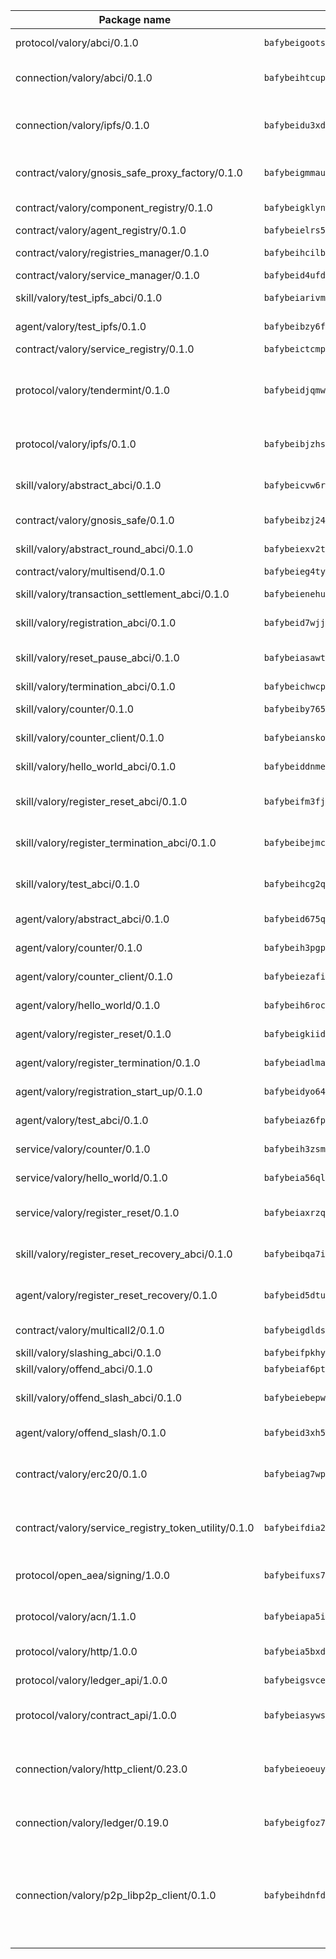 | Package name                                                  | Package hash                                                  | Description                                                                                                                |
| ------------------------------------------------------------- | ------------------------------------------------------------- | -------------------------------------------------------------------------------------------------------------------------- |
| protocol/valory/abci/0.1.0                                    | `bafybeigootsvqpk6th5xpdtzanxum3earifrrezfyhylfrit7yvqdrtgpe` | A protocol for ABCI requests and responses.                                                                                |
| connection/valory/abci/0.1.0                                  | `bafybeihtcupik5qk27qnvbc5ep2oqgrka2y7e5pqzxp3v2bidpbxxachyq` | connection to wrap communication with an ABCI server.                                                                      |
| connection/valory/ipfs/0.1.0                                  | `bafybeidu3xd6rd5zysv2due2cnrc3sxx5vss2usxwaxxtxxuyha2kuhd3e` | A connection responsible for uploading and downloading files from IPFS.                                                    |
| contract/valory/gnosis_safe_proxy_factory/0.1.0               | `bafybeigmmautmsecjcvnz4at5lca4bmmncp7d2vttznitpilozs4qdxjeq` | Gnosis Safe proxy factory (GnosisSafeProxyFactory) contract                                                                |
| contract/valory/component_registry/0.1.0                      | `bafybeigklynwl3mfav5yt5zdkrqe6rukv4ygdhpdusk66ojt4jj7tunxcy` | Component registry contract                                                                                                |
| contract/valory/agent_registry/0.1.0                          | `bafybeielrs5qih3r6qhnily6x4h4j4j6kux6eqr546homow4c5ljgfyljq` | Agent registry contract                                                                                                    |
| contract/valory/registries_manager/0.1.0                      | `bafybeihcilb27ekgoplmc43iog2zrus63fufql4rly2umbuj573nu3zpg4` | Registries Manager contract                                                                                                |
| contract/valory/service_manager/0.1.0                         | `bafybeid4ufdirr3qaksk72iwnuzfelhzqwh7t3q56x2ixhzvwltte4yy5a` | Service Manager contract                                                                                                   |
| skill/valory/test_ipfs_abci/0.1.0                             | `bafybeiarivmlwaq5fetic5m7is5cazcusmy3t6r5bqfhu6qor4tijh5ajq` | IPFS e2e testing application.                                                                                              |
| agent/valory/test_ipfs/0.1.0                                  | `bafybeibzy6fbqyobbsrau35zn672qsbxpuq4ioenwbkbzphzz3bn5j74vi` | Agent for testing the ABCI connection.                                                                                     |
| contract/valory/service_registry/0.1.0                        | `bafybeictcmpzj4sxjbkztjj6lqcnk63llp4d5cpz44outuw6jxmbermmza` | Service Registry contract                                                                                                  |
| protocol/valory/tendermint/0.1.0                              | `bafybeidjqmwvgi4rqgp65tbkhmi45fwn2odr5ecezw6q47hwitsgyw4jpa` | A protocol for communication between two AEAs to share tendermint configuration details.                                   |
| protocol/valory/ipfs/0.1.0                                    | `bafybeibjzhsengtxfofqpxy6syamplevp35obemwfp4c5lhag3v2bvgysa` | A protocol specification for IPFS requests and responses.                                                                  |
| skill/valory/abstract_abci/0.1.0                              | `bafybeicvw6rteuzd2kfj6u4rwsrqbwipfwwhzafttviii3twzqzjokcl2i` | The abci skill provides a template of an ABCI application.                                                                 |
| contract/valory/gnosis_safe/0.1.0                             | `bafybeibzj24my5ijowhiuwzftxridbuacghsk4erxj2acvs7hq4vdv2urq` | Gnosis Safe (GnosisSafeL2) contract                                                                                        |
| skill/valory/abstract_round_abci/0.1.0                        | `bafybeiexv2t2v3bwe2mwbfb6tbtzl76jxii3va5hzxjsmdncpzl7b6s4xe` | abstract round-based ABCI application                                                                                      |
| contract/valory/multisend/0.1.0                               | `bafybeieg4tywd5lww2vygvpkilg3hcepa4rmhehjuamyvdf6vazt554v6u` | MultiSend contract                                                                                                         |
| skill/valory/transaction_settlement_abci/0.1.0                | `bafybeienehu3bvckigwmg2yle7xljchcmnnsdl5jm6nuz6yulbjggprfua` | ABCI application for transaction settlement.                                                                               |
| skill/valory/registration_abci/0.1.0                          | `bafybeid7wjj2xb2nytdcfye4pdzdfs2hm6hbrfhewo7bh53mqkg3nkhtvy` | ABCI application for common apps.                                                                                          |
| skill/valory/reset_pause_abci/0.1.0                           | `bafybeiasawt5dc3mxuqx6fixjodyouxdkztgcuiohiazntjm3fnhe4ggga` | ABCI application for resetting and pausing app executions.                                                                 |
| skill/valory/termination_abci/0.1.0                           | `bafybeichwcpocup5c3bktwpqx2icotzmpqrnhug7wbcplmghkwkxquisge` | Termination skill.                                                                                                         |
| skill/valory/counter/0.1.0                                    | `bafybeiby765punrqo7pciugm4gastlsivkxuj7acluodkeukjmd3zuplkq` | The ABCI Counter application example.                                                                                      |
| skill/valory/counter_client/0.1.0                             | `bafybeianskoghhdffn4wqquup3rtziefq6jareutugb6a5zkbvuvctgk3i` | A client for the ABCI counter application.                                                                                 |
| skill/valory/hello_world_abci/0.1.0                           | `bafybeiddnmeogxw3suh5adwjqays7nxiomyg7incf33qto2hwv5b6n5eey` | Hello World ABCI application.                                                                                              |
| skill/valory/register_reset_abci/0.1.0                        | `bafybeifm3fjjmzrc4wuvcsbxzrbm6uf35xj7uf2ru5tmm4bxvvnb3xqdbu` | ABCI application for dummy skill that registers and resets                                                                 |
| skill/valory/register_termination_abci/0.1.0                  | `bafybeibejmcvsw7swxe3ub57y4dvrx6wnv3oxowqfh4sdrylyn6nitzl5e` | ABCI application for dummy skill that registers and resets                                                                 |
| skill/valory/test_abci/0.1.0                                  | `bafybeihcg2q265qtjbkdfu4bxdhyn3qdvrchlpitzmhrn5a7xy6wlnu7hq` | ABCI application for testing the ABCI connection.                                                                          |
| agent/valory/abstract_abci/0.1.0                              | `bafybeid675qzmwwoz7klcm3ltz3thtrt4eifo3twxpzk3bbk6hblcfz6ia` | The abstract ABCI AEA - for testing purposes only.                                                                         |
| agent/valory/counter/0.1.0                                    | `bafybeih3pgpl5htv243tck4ybch3mvzvzstin6uil6xhv5mihluxn5jc2q` | The ABCI Counter example as an AEA                                                                                         |
| agent/valory/counter_client/0.1.0                             | `bafybeiezafi5dsznblg73g7coubjk4gwkciwacohliythe7k4l2wiydfca` | The ABCI Counter example as an AEA                                                                                         |
| agent/valory/hello_world/0.1.0                                | `bafybeih6rocssjyqnajso5uaw4f52alyyqvvabjv7xbdef3qqjhbgbvyfu` | Hello World ABCI example.                                                                                                  |
| agent/valory/register_reset/0.1.0                             | `bafybeigkiidgy4jsdrcpdxxvk5hhxzuuqmx4qovfzhsbfulwzfcq4ttdxi` | Register reset to replicate Tendermint issue.                                                                              |
| agent/valory/register_termination/0.1.0                       | `bafybeiadlmat5sha3tb3i2iptnsrojclzsjpc7ntgojkrwxlqbeer562e4` | Register terminate to test the termination feature.                                                                        |
| agent/valory/registration_start_up/0.1.0                      | `bafybeidyo64ok3xteoofrwfdvrgf6aknc3nalvds75oayfs42cxjrpmzou` | Registration start-up ABCI example.                                                                                        |
| agent/valory/test_abci/0.1.0                                  | `bafybeiaz6fpmnppjafgvexioxlwl3lkgdxlrh4eja55jcij43dtdc6jt64` | Agent for testing the ABCI connection.                                                                                     |
| service/valory/counter/0.1.0                                  | `bafybeih3zsmm3dsl4iffyeua7u2rstqe47xd5d7mc6eb5b546llvm2iqwm` | A set of agents incrementing a counter                                                                                     |
| service/valory/hello_world/0.1.0                              | `bafybeia56ql6fahijcevoy7fokyghckkhxehoa2mwitjt7aabrf5qfd2bq` | A simple demonstration of a simple ABCI application                                                                        |
| service/valory/register_reset/0.1.0                           | `bafybeiaxrzqgkx5npgkzewlxelnvsdewjjfa2droicgy7dxqvhi5v44pqq` | Test and debug tendermint reset mechanism.                                                                                 |
| skill/valory/register_reset_recovery_abci/0.1.0               | `bafybeibqa7i4bijspbnpzofbaau746eblvodumm6e5oltua43nu2mo5wui` | ABCI application for dummy skill that registers and resets                                                                 |
| agent/valory/register_reset_recovery/0.1.0                    | `bafybeid5dtu7og67ozfze4fvippexyx6az32kanouge7wpa3yvdwuvisoq` | Agent to showcase hard reset as a recovery mechanism.                                                                      |
| contract/valory/multicall2/0.1.0                              | `bafybeigdldsklrlwiz4qa76oadbo5digvk6ndjmh56pob4hc3mmpls7bw4` | The MakerDAO multicall2 contract.                                                                                          |
| skill/valory/slashing_abci/0.1.0                              | `bafybeifpkhybe2r5o5onsy6nwoiosml3fo2ja3nsd4kwr2u3sl4unj25hy` | Slashing skill.                                                                                                            |
| skill/valory/offend_abci/0.1.0                                | `bafybeiaf6pt4wkjul5tfljv4jybmrn6jlxp7uori264lcw6o6usyitybvu` | Offend ABCI application.                                                                                                   |
| skill/valory/offend_slash_abci/0.1.0                          | `bafybeiebepwfvy2iyzmbewhme3djmfqsdqmly7k5fhzfcx7wd5xop55224` | ABCI application used in order to test the slashing abci                                                                   |
| agent/valory/offend_slash/0.1.0                               | `bafybeid3xh5wxjfozs3gekjcb36wx27muw63uqzaxejyhriyasqcnrqiu4` | Offend and slash to test the slashing feature.                                                                             |
| contract/valory/erc20/0.1.0                                   | `bafybeiag7wpfri44bwrx26374mnxyglmwxod6gu37foqkvloqr7oeldlgu` | The scaffold contract scaffolds a contract to be implemented by the developer.                                             |
| contract/valory/service_registry_token_utility/0.1.0          | `bafybeifdia2y5546tvk6xzxeaqzf2n5n7dutj2hdzbgenxohaqhjtnjqm4` | The scaffold contract scaffolds a contract to be implemented by the developer.                                             |
| protocol/open_aea/signing/1.0.0                               | `bafybeifuxs7gdg2okbn7uofymenjlmnih2wxwkym44lsgwmklgwuckxm2m` | A protocol for communication between skills and decision maker.                                                            |
| protocol/valory/acn/1.1.0                                     | `bafybeiapa5ilsobggnspoqhspftwolrx52udrwmaxdxgrk26heuvl4oooa` | The protocol used for envelope delivery on the ACN.                                                                        |
| protocol/valory/http/1.0.0                                    | `bafybeia5bxdua2i6chw6pg47bvoljzcpuqxzy4rdrorbdmcbnwmnfdobtu` | A protocol for HTTP requests and responses.                                                                                |
| protocol/valory/ledger_api/1.0.0                              | `bafybeigsvceac33asd6ecbqev34meyyjwu3rangenv6xp5rkxyz4krvcby` | A protocol for ledger APIs requests and responses.                                                                         |
| protocol/valory/contract_api/1.0.0                            | `bafybeiasywsvax45qmugus5kxogejj66c5taen27h4voriodz7rgushtqa` | A protocol for contract APIs requests and responses.                                                                       |
| connection/valory/http_client/0.23.0                          | `bafybeieoeuy4brzimtnubmokwirhrx27ezls6cdnl5qik4rkykfle3nn2y` | The HTTP_client connection that wraps a web-based client connecting to a RESTful API specification.                        |
| connection/valory/ledger/0.19.0                               | `bafybeigfoz7d7si7s4jehvloq2zmiiocpbxcaathl3bxkyarxoerxq7g3a` | A connection to interact with any ledger API and contract API.                                                             |
| connection/valory/p2p_libp2p_client/0.1.0                     | `bafybeihdnfdth3qgltefgrem7xyi4b3ejzaz67xglm2hbma2rfvpl2annq` | The libp2p client connection implements a tcp connection to a running libp2p node as a traffic delegate to send/receive envelopes to/from agents in the DHT. |
